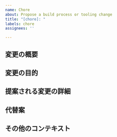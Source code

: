 ```yaml
---
name: Chore
about: Propose a build process or tooling change
title: "[chore]: "
labels: chore
assignees: ''

---
```


## 変更の概要
<!-- ビルドプロセスやツール、その他プロジェクトのメンテナンスに関連する提案された変更の概要を記述してください。 -->

## 変更の目的
<!-- この変更を提案する理由や、これによって解決される問題を明確に説明してください。 -->

## 提案される変更の詳細
<!-- 具体的にどのような変更を行いたいのか、詳細に説明してください。可能であれば、変更前と変更後の違いについても触れてください。 -->

## 代替案
<!-- 検討した他の解決策や代替案があれば、それらについて説明してください。なぜこれらの代替案が採用されなかったのか、提案する変更の方が優れている理由も含めて記載してください。 -->

## その他のコンテキスト
<!-- 変更提案に関連するその他の情報やスクリーンショットがあれば、ここに追加してください。この変更がプロジェクトにどのように役立つか、またはプロジェクトにどのような影響を与えるかについての追加情報を提供するのに役立ちます。 -->
